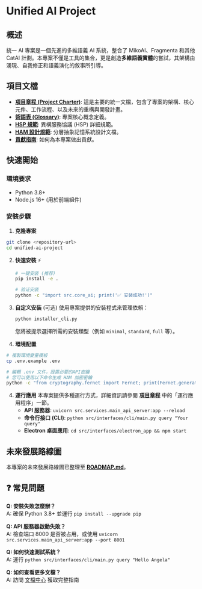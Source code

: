 # Unified AI Project

## 概述

統一 AI 專案是一個先進的多維語義 AI 系統，整合了 MikoAI、Fragmenta 和其他 CatAI 計劃。本專案不僅是工具的集合，更是創造**多維語義實體**的嘗試，其架構由湧現、自我修正和語義演化的敘事所引導。

## 項目文檔

- **[項目章程 (Project Charter)](docs/PROJECT_CHARTER.md)**: 這是主要的統一文檔，包含了專案的架構、核心元件、工作流程、以及未來的重構與開發計畫。
- **[術語表 (Glossary)](docs/GLOSSARY.md)**: 專案核心概念定義。
- **[HSP 規範](docs/technical_design/HSP_SPECIFICATION.md)**: 異構服務協議 (HSP) 詳細規範。
- **[HAM 設計規範](docs/technical_design/architecture/HAM_design_spec.md)**: 分層抽象記憶系統設計文檔。
- **[貢獻指南](CONTRIBUTING.md)**: 如何為本專案做出貢獻。

## 快速開始

### 環境要求
- Python 3.8+
- Node.js 16+ (用於前端組件)

### 安裝步驟

1. **克隆專案**
```bash
git clone <repository-url>
cd unified-ai-project
```

2. **快速安裝** ⚡
   ```bash
   # 一键安装 (推荐)
   pip install -e .
   
   # 验证安装
   python -c "import src.core_ai; print('✅ 安装成功!')"
   ```

3. **自定义安装** (可选)
   使用專案提供的安裝程式來管理依賴：
   ```bash
   python installer_cli.py
   ```
   您將被提示選擇所需的安裝類型（例如 `minimal`, `standard`, `full` 等）。

3. **環境配置**
```bash
# 複製環境變量模板
cp .env.example .env

# 編輯 .env 文件，設置必要的API密鑰
# 您可以使用以下命令生成 HAM 加密密鑰
python -c "from cryptography.fernet import Fernet; print(Fernet.generate_key().decode())"
```

4. **運行應用**
   本專案提供多種運行方式，詳細資訊請參閱 **[項目章程](docs/PROJECT_CHARTER.md)** 中的「運行應用程序」一節。
   - **API 服務器**: `uvicorn src.services.main_api_server:app --reload`
   - **命令行接口 (CLI)**: `python src/interfaces/cli/main.py query "Your query"`
   - **Electron 桌面應用**: `cd src/interfaces/electron_app && npm start`

## 未來發展路線圖

本專案的未來發展路線圖已整理至 **[ROADMAP.md](docs/ROADMAP.md)**。

## ❓ 常見問題

**Q: 安裝失敗怎麼辦？**  
A: 確保 Python 3.8+ 並運行 `pip install --upgrade pip`

**Q: API 服務器啟動失敗？**  
A: 檢查端口 8000 是否被占用，或使用 `uvicorn src.services.main_api_server:app --port 8001`

**Q: 如何快速測試系統？**  
A: 運行 `python src/interfaces/cli/main.py query "Hello Angela"`

**Q: 如何查看更多文檔？**  
A: 訪問 [文檔中心](docs/README.md) 獲取完整指南